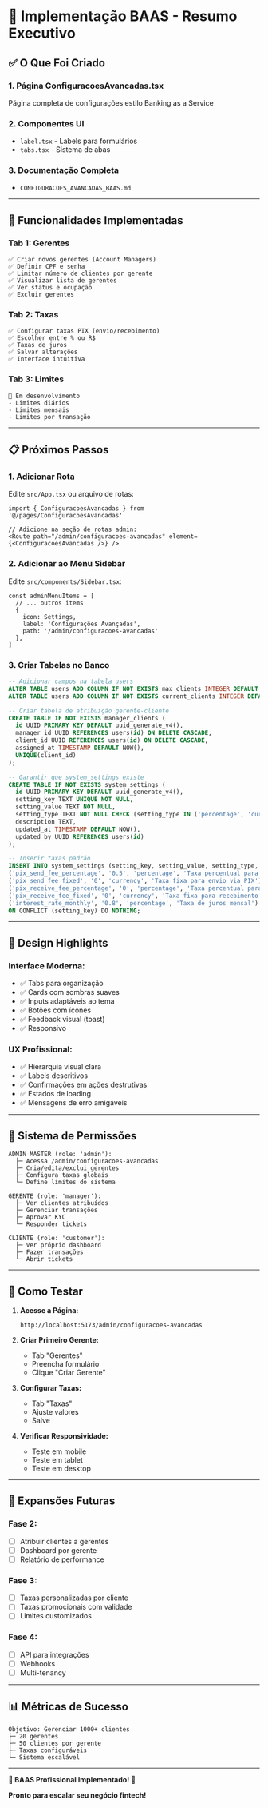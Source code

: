 # 🏦 Implementação BAAS - Resumo Executivo

## ✅ O Que Foi Criado

### **1. Página ConfiguracoesAvancadas.tsx**
Página completa de configurações estilo Banking as a Service

### **2. Componentes UI**
- `label.tsx` - Labels para formulários
- `tabs.tsx` - Sistema de abas

### **3. Documentação Completa**
- `CONFIGURACOES_AVANCADAS_BAAS.md`

---

## 🎯 Funcionalidades Implementadas

### **Tab 1: Gerentes**
```
✅ Criar novos gerentes (Account Managers)
✅ Definir CPF e senha
✅ Limitar número de clientes por gerente
✅ Visualizar lista de gerentes
✅ Ver status e ocupação
✅ Excluir gerentes
```

### **Tab 2: Taxas**
```
✅ Configurar taxas PIX (envio/recebimento)
✅ Escolher entre % ou R$
✅ Taxas de juros
✅ Salvar alterações
✅ Interface intuitiva
```

### **Tab 3: Limites**
```
🔄 Em desenvolvimento
- Limites diários
- Limites mensais
- Limites por transação
```

---

## 📋 Próximos Passos

### **1. Adicionar Rota**

Edite `src/App.tsx` ou arquivo de rotas:

```tsx
import { ConfiguracoesAvancadas } from '@/pages/ConfiguracoesAvancadas'

// Adicione na seção de rotas admin:
<Route path="/admin/configuracoes-avancadas" element={<ConfiguracoesAvancadas />} />
```

### **2. Adicionar ao Menu Sidebar**

Edite `src/components/Sidebar.tsx`:

```tsx
const adminMenuItems = [
  // ... outros items
  { 
    icon: Settings, 
    label: 'Configurações Avançadas', 
    path: '/admin/configuracoes-avancadas' 
  },
]
```

### **3. Criar Tabelas no Banco**

```sql
-- Adicionar campos na tabela users
ALTER TABLE users ADD COLUMN IF NOT EXISTS max_clients INTEGER DEFAULT 50;
ALTER TABLE users ADD COLUMN IF NOT EXISTS current_clients INTEGER DEFAULT 0;

-- Criar tabela de atribuição gerente-cliente
CREATE TABLE IF NOT EXISTS manager_clients (
  id UUID PRIMARY KEY DEFAULT uuid_generate_v4(),
  manager_id UUID REFERENCES users(id) ON DELETE CASCADE,
  client_id UUID REFERENCES users(id) ON DELETE CASCADE,
  assigned_at TIMESTAMP DEFAULT NOW(),
  UNIQUE(client_id)
);

-- Garantir que system_settings existe
CREATE TABLE IF NOT EXISTS system_settings (
  id UUID PRIMARY KEY DEFAULT uuid_generate_v4(),
  setting_key TEXT UNIQUE NOT NULL,
  setting_value TEXT NOT NULL,
  setting_type TEXT NOT NULL CHECK (setting_type IN ('percentage', 'currency')),
  description TEXT,
  updated_at TIMESTAMP DEFAULT NOW(),
  updated_by UUID REFERENCES users(id)
);

-- Inserir taxas padrão
INSERT INTO system_settings (setting_key, setting_value, setting_type, description) VALUES
('pix_send_fee_percentage', '0.5', 'percentage', 'Taxa percentual para envio via PIX'),
('pix_send_fee_fixed', '0', 'currency', 'Taxa fixa para envio via PIX'),
('pix_receive_fee_percentage', '0', 'percentage', 'Taxa percentual para recebimento via PIX'),
('pix_receive_fee_fixed', '0', 'currency', 'Taxa fixa para recebimento via PIX'),
('interest_rate_monthly', '0.8', 'percentage', 'Taxa de juros mensal')
ON CONFLICT (setting_key) DO NOTHING;
```

---

## 🎨 Design Highlights

### **Interface Moderna:**
- ✅ Tabs para organização
- ✅ Cards com sombras suaves
- ✅ Inputs adaptáveis ao tema
- ✅ Botões com ícones
- ✅ Feedback visual (toast)
- ✅ Responsivo

### **UX Profissional:**
- ✅ Hierarquia visual clara
- ✅ Labels descritivos
- ✅ Confirmações em ações destrutivas
- ✅ Estados de loading
- ✅ Mensagens de erro amigáveis

---

## 🔐 Sistema de Permissões

```
ADMIN MASTER (role: 'admin'):
  ├─ Acessa /admin/configuracoes-avancadas
  ├─ Cria/edita/exclui gerentes
  ├─ Configura taxas globais
  └─ Define limites do sistema

GERENTE (role: 'manager'):
  ├─ Ver clientes atribuídos
  ├─ Gerenciar transações
  ├─ Aprovar KYC
  └─ Responder tickets

CLIENTE (role: 'customer'):
  ├─ Ver próprio dashboard
  ├─ Fazer transações
  └─ Abrir tickets
```

---

## 📱 Como Testar

1. **Acesse a Página:**
   ```
   http://localhost:5173/admin/configuracoes-avancadas
   ```

2. **Criar Primeiro Gerente:**
   - Tab "Gerentes"
   - Preencha formulário
   - Clique "Criar Gerente"

3. **Configurar Taxas:**
   - Tab "Taxas"
   - Ajuste valores
   - Salve

4. **Verificar Responsividade:**
   - Teste em mobile
   - Teste em tablet
   - Teste em desktop

---

## 🚀 Expansões Futuras

### **Fase 2:**
- [ ] Atribuir clientes a gerentes
- [ ] Dashboard por gerente
- [ ] Relatório de performance

### **Fase 3:**
- [ ] Taxas personalizadas por cliente
- [ ] Taxas promocionais com validade
- [ ] Limites customizados

### **Fase 4:**
- [ ] API para integrações
- [ ] Webhooks
- [ ] Multi-tenancy

---

## 📊 Métricas de Sucesso

```
Objetivo: Gerenciar 1000+ clientes
├─ 20 gerentes
├─ 50 clientes por gerente
├─ Taxas configuráveis
└─ Sistema escalável
```

---

**🎊 BAAS Profissional Implementado! 🎊**

**Pronto para escalar seu negócio fintech!**
